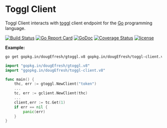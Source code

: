 # Toggl Client
 
 Toggl Client interacts with [toggl](https://github.com/toggl/toggl_api_docs) client endpoint for the [Go](http://www.golang.org/) programming language.
 
[![Build Status](https://travis-ci.org/dougEfresh/toggl-client.svg?branch=master)](https://travis-ci.org/dougEfresh/toggl-client)
[![Go Report Card](https://goreportcard.com/badge/github.com/dougEfresh/toggl-client)](https://goreportcard.com/report/github.com/dougEfresh/toggl-client)
[![GoDoc](https://godoc.org/github.com/dougEfresh/toggl-client?status.svg)](https://godoc.org/github.com/dougEfresh/toggl-client)
[![Coverage Status](https://coveralls.io/repos/github/dougEfresh/toggl-client/badge.svg?branch=master)](https://coveralls.io/github/dougEfresh/toggl-client?branch=master)
[![license](http://img.shields.io/badge/license-MIT-red.svg?style=flat)](https://raw.githubusercontent.com/dougEfresh/toggl-client/master/LICENSE)

**Example:**

```sh
go get gopkg.in/dougEfresh/gtoggl.v8 gopkg.in/dougEfresh/toggl-client.v8
```

```go
import "gopkg.in/dougEfresh/gtoggl.v8"
import "ggopkg.in/dougEfresh/toggl-client.v8"

func main() {
	thc, err := gtoggl.NewClient("token")
	...
	tc, err := gclient.NewClient(thc)
	...
	client,err := tc.Get(1)
	if err == nil {
		panic(err)
	}
}
```
